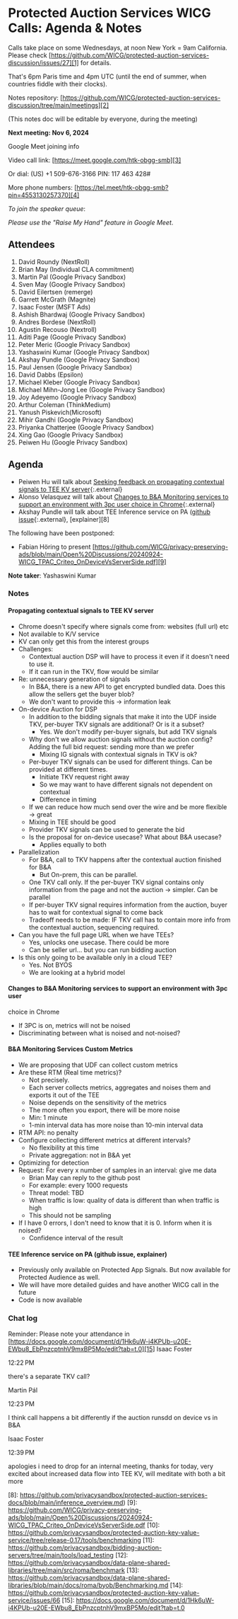 
# Protected Auction Services WICG Calls: Agenda & Notes

Calls take place on some Wednesdays, at noon New York = 9am California. Please
check
[https://github.com/WICG/protected-auction-services-discussion/issues/27][1]
for details.

That's 6pm Paris time and 4pm UTC (until the end of summer, when countries
fiddle with their clocks).

Notes repository:
[https://github.com/WICG/protected-auction-services-discussion/tree/main/meetings][2]

(This notes doc will be editable by everyone, during the meeting)

**Next meeting: Nov 6, 2024**

Google Meet joining info

Video call link: [https://meet.google.com/htk-obgg-smb][3]

Or dial: ‪(US) +1 509-676-3166‬ PIN: ‪117 463 428‬#

More phone numbers:
[https://tel.meet/htk-obgg-smb?pin=4553130257370][4]

_To join the speaker queue_:

_Please use the "Raise My Hand" feature in Google Meet_.

## Attendees

1. David Roundy (NextRoll)
1. Brian May (Individual CLA commitment)
1. Martin Pal (Google Privacy Sandbox)
1. Sven May (Google Privacy Sandbox)
1. David Eilertsen (remerge)
1. Garrett McGrath (Magnite)
1. Isaac Foster (MSFT Ads)
1. Ashish Bhardwaj (Google Privacy Sandbox)
1. Andres Bordese (NextRoll)
1. Agustin Recouso (Nextroll)
1. Aditi Page (Google Privacy Sandbox)
1. Peter Meric (Google Privacy Sandbox)	
1. Yashaswini Kumar (Google Privacy Sandbox)
1. Akshay Pundle (Google Privacy Sandbox)
1. Paul Jensen (Google Privacy Sandbox)
1. David Dabbs (Epsilon)
1. Michael Kleber (Google Privacy Sandbox)
1. Michael Mihn-Jong Lee (Google Privacy Sandbox)
1. Joy Adeyemo (Google Privacy Sandbox)
1. Arthur Coleman (ThinkMedium)
1. Yanush Piskevich(Microsoft)
1. Mihir Gandhi (Google Privacy Sandbox)
1. Priyanka Chatterjee (Google Privacy Sandbox)
1. Xing Gao (Google Privacy Sandbox)
1. Peiwen Hu (Google Privacy Sandbox)

## Agenda

- Peiwen Hu will talk about [Seeking feedback on propagating contextual signals
  to TEE KV server][5]{:.external}
- Alonso Velasquez will talk about [Changes to B&A Monitoring services to
  support an environment with 3pc user choice in Chrome][6]{:.external}
- Akshay Pundle will talk about TEE Inference service on PA ([github
  issue][7]{:.external}, [explainer][8]

The following have been postponed:

- Fabian Höring to present
  [https://github.com/WICG/privacy-preserving-ads/blob/main/Open%20Discussions/20240924-WICG_TPAC_Criteo_OnDeviceVsServerSide.pdf][9]

**Note taker**: Yashaswini Kumar

### Notes

#### Propagating contextual signals to TEE KV server

- Chrome doesn't specify where signals come from: websites (full url) etc
- Not available to K/V service
- KV can only get this from the interest groups
- Challenges:
  - Contextual auction DSP will have to process it even if it doesn't need to
    use it.
  - If it can run in the TKV, flow would be similar
- Re: unnecessary generation of signals
  - In B&A, there is a new API to get encrypted bundled data. Does this allow
    the sellers get the buyer blob?
  - We don't want to provide this → information leak
- On-device Auction for DSP
  - In addition to the bidding signals that make it into the UDF inside TKV,
    per-buyer TKV signals are additional? Or is it a subset?
    - Yes. We don't modify per-buyer signals, but add TKV signals
  - Why don't we allow auction signals without the auction config? Adding the
    full bid request: sending more than we prefer
    - Mixing IG signals with contextual signals in TKV is ok?
  - Per-buyer TKV signals can be used for different things. Can be provided at
    different times.
    - Initiate TKV request right away
    - So we may want to have different signals not dependent on contextual
    - Difference in timing
  - If we can reduce how much send over the wire and be more flexible → great
  - Mixing in TEE should be good
  - Provider TKV signals can be used to generate the bid
  - Is the proposal for on-device usecase? What about B&A usecase?
    - Applies equally to both
- Parallelization
  - For B&A, call to TKV happens after the contextual auction finished for B&A
    - But On-prem, this can be parallel.
  - One TKV call only. If the per-buyer TKV signal contains only information
    from the page and not the auction -> simpler. Can be parallel
  - If per-buyer TKV signal requires information from the auction, buyer has to
    wait for contextual signal to come back
  - Tradeoff needs to be made: IF TKV call has to contain more info from the
    contextual auction, sequencing required.
- Can you have the full page URL when we have TEEs?
  - Yes, unlocks one usecase. There could be more
  - Can be seller url… but you can run bidding auction
- Is this only going to be available only in a cloud TEE?
  - Yes. Not BYOS
  - We are looking at a hybrid model

#### Changes to B&A Monitoring services to support an environment with 3pc user
choice in Chrome

- If 3PC is on, metrics will not be noised
- Discriminating between what is noised and not-noised?

#### B&A Monitoring Services Custom Metrics

- We are proposing that UDF can collect custom metrics
- Are these RTM (Real time metrics)?
  - Not precisely.
  - Each server collects metrics, aggregates and noises them and exports it out
    of the TEE
  - Noise depends on the sensitivity of the metrics
  - The more often you export, there will be more noise
  - Min: 1 minute
  - 1-min interval data has more noise than 10-min interval data
- RTM API: no penalty
- Configure collecting different metrics at different intervals?
  - No flexibility at this time
  - Private aggregation: not in B&A yet
- Optimizing for detection
- Request: For every x number of samples in an interval: give me data
  - Brian May can reply to the github post
  - For example: every 1000 requests
  - Threat model: TBD
  - When traffic is low: quality of data is different than when traffic is high
  - This should not be sampling
- If I have 0 errors, I don't need to know that it is 0. Inform when it is
  noised?
  - Confidence interval of the result

#### TEE Inference service on PA (github issue, explainer)

- Previously only available on Protected App Signals. But now available for
  Protected Audience as well.
- We will have more detailed guides and have another WICG call in the future
- Code is now available

### Chat log

Reminder: Please note your attendance in
[https://docs.google.com/document/d/1Hk6uW-i4KPUb-u20E-EWbu8_EbPnzcptnhV9mxBP5Mo/edit?tab=t.0][15]
Isaac Foster

12:22 PM

there's a separate TKV call?

Martin Pál

12:23 PM

I think call happens a bit differently if the auction runsdd on device vs in B&A

Isaac Foster

12:39 PM

apologies i need to drop for an internal meeting, thanks for today, very excited
about increased data flow into TEE KV, will meditate with both a bit more

[1]: https://github.com/WICG/protected-auction-services-discussion/issues/27
[2]: https://github.com/WICG/protected-auction-services-discussion/tree/main/meetings
[3]: https://meet.google.com/htk-obgg-smb
[4]: https://tel.meet/htk-obgg-smb?pin=4553130257370
[5]: https://github.com/privacysandbox/protected-auction-key-value-service/issues/72
[6]: https://github.com/privacysandbox/protected-auction-services-docs/issues/173
[7]: https://github.com/WICG/protected-auction-services-discussion/issues/55
[8]: https://github.com/privacysandbox/protected-auction-services-docs/blob/main/inference_overview.md)
[9]: https://github.com/WICG/privacy-preserving-ads/blob/main/Open%20Discussions/20240924-WICG_TPAC_Criteo_OnDeviceVsServerSide.pdf
[10]: https://github.com/privacysandbox/protected-auction-key-value-service/tree/release-0.17/tools/benchmarking
[11]: https://github.com/privacysandbox/bidding-auction-servers/tree/main/tools/load_testing
[12]: https://github.com/privacysandbox/data-plane-shared-libraries/tree/main/src/roma/benchmark
[13]: https://github.com/privacysandbox/data-plane-shared-libraries/blob/main/docs/roma/byob/Benchmarking.md
[14]: https://github.com/privacysandbox/protected-auction-key-value-service/issues/66
[15]: https://docs.google.com/document/d/1Hk6uW-i4KPUb-u20E-EWbu8_EbPnzcptnhV9mxBP5Mo/edit?tab=t.0
